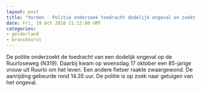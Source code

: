 ```yaml
---
layout: post
title: "Vorden - Politie onderzoek toedracht dodelijk ongeval en zoekt naar getuigen"
date: Fri, 19 Oct 2018 11:12:00 GMT
categories: 
- gelderland 
- bronckhorst 
---
```


De politie onderzoekt de toedracht van een dodelijk ongeval op de Ruurloseweg (N319). Daarbij kwam op woensdag 17 oktober een 85-jarige vrouw uit Ruurlo om het leven. Een andere fietser raakte zwaargewond. De aanrijding gebeurde rond 14.35 uur. De politie is op zoek naar getuigen van het ongeval.
